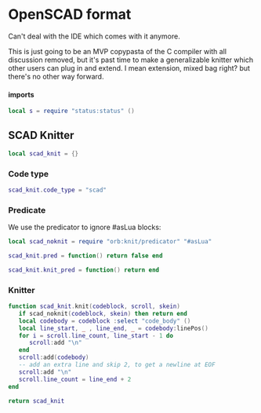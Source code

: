 # OpenSCAD format

Can't deal with the IDE which comes with it anymore\.

This is just going to be an MVP copypasta of the C compiler with all
discussion removed, but it's past time to make a generalizable knitter which
other users can plug in and extend\. I mean extension, mixed bag right? but
there's no other way forward\.

#### imports

```lua
local s = require "status:status" ()
```


## SCAD Knitter

```lua
local scad_knit = {}
```


### Code type

```lua
scad_knit.code_type = "scad"
```



### Predicate

We use the predicator to ignore 
\#asLua
 blocks:

```lua
local scad_noknit = require "orb:knit/predicator" "#asLua"
```

```lua
scad_knit.pred = function() return false end

scad_knit.knit_pred = function() return end
```


### Knitter


```lua
function scad_knit.knit(codeblock, scroll, skein)
   if scad_noknit(codeblock, skein) then return end
   local codebody = codeblock :select "code_body" ()
   local line_start, _ , line_end, _ = codebody:linePos()
   for i = scroll.line_count, line_start - 1 do
      scroll:add "\n"
   end
   scroll:add(codebody)
   -- add an extra line and skip 2, to get a newline at EOF
   scroll:add "\n"
   scroll.line_count = line_end + 2
end
```

```lua
return scad_knit
```
